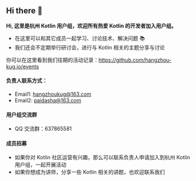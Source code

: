 ## Hi there 👋

**Hi, 这里是杭州 Kotlin 用户组，欢迎所有热爱 Kotlin 的开发者加入用户组。**

- 在这里可以和其它成员一起学习、讨论技术、解决问题 📚
- 我们还会不定期举行研讨会，进行与 Kotlin 相关的主题分享与讨论

你可以在这里看到我们往期的活动记录：https://github.com/hangzhou-kug.io/events

#### 负责人联系方式：

- Email1: hangzhoukug@163.com
- Email2: paidasha@163.com

#### 用户组交流群
- QQ 交流群：637865581

#### 成员招募

- 如果你对 Kotlin 社区运营有兴趣，那么可以联系负责人申请加入到杭州 Kotlin 用户组，一起开展活动
- 如果你想成为讲师，分享一些 Kotlin 相关的讲题，也欢迎联系我们
